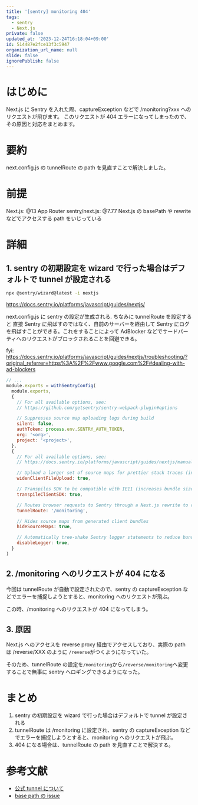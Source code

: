 ```yaml
---
title: '[sentry] monitoring 404'
tags:
  - sentry
  - Next.js
private: false
updated_at: '2023-12-24T16:18:04+09:00'
id: 514487e2fce13f3c5947
organization_url_name: null
slide: false
ignorePublish: false
---
```


# はじめに

Next.js に Sentry を入れた際、captureException などで /monitoring?xxx へのリクエストが飛びます。
このリクエストが 404 エラーになってしまったので、その原因と対応をまとめます。

# 要約

next.config.js の tunnelRoute の path を見直すことで解決しました。

# 前提

Next.js: @13 App Router
sentry/next.js: @7.77
Next.js の basePath や rewrite などでアクセスする path をいじっている

# 詳細

## 1. sentry の初期設定を wizard で行った場合はデフォルトで tunnel が設定される

```bash
npx @sentry/wizard@latest -i nextjs
```

https://docs.sentry.io/platforms/javascript/guides/nextjs/

next.config.js に sentry の設定が生成される.
ちなみに tunnelRoute を設定すると 直接 Sentry に飛ばすのではなく、自前のサーバーを経由して Sentry にログを飛ばすことができる。これをすることによって AdBlocker などでサードパーティへのリクエストがブロックされることを回避できる。

fyi: https://docs.sentry.io/platforms/javascript/guides/nextjs/troubleshooting/?original_referrer=https%3A%2F%2Fwww.google.com%2F#dealing-with-ad-blockers

```next.config.js
// ...
module.exports = withSentryConfig(
  module.exports,
  {
    // For all available options, see:
    // https://github.com/getsentry/sentry-webpack-plugin#options

    // Suppresses source map uploading logs during build
    silent: false,
    authToken: process.env.SENTRY_AUTH_TOKEN,
    org: '<org>',
    project: '<project>',
  },
  {
    // For all available options, see:
    // https://docs.sentry.io/platforms/javascript/guides/nextjs/manual-setup/

    // Upload a larger set of source maps for prettier stack traces (increases build time)
    widenClientFileUpload: true,

    // Transpiles SDK to be compatible with IE11 (increases bundle size)
    transpileClientSDK: true,

    // Routes browser requests to Sentry through a Next.js rewrite to circumvent ad-blockers (increases server load)
    tunnelRoute: '/monitoring',

    // Hides source maps from generated client bundles
    hideSourceMaps: true,

    // Automatically tree-shake Sentry logger statements to reduce bundle size
    disableLogger: true,
  }
)
```

## 2. /monitoring へのリクエストが 404 になる

今回は tunnelRoute が自動で設定されたので、sentry の captureException などでエラーを捕捉しようとすると、monitoring へのリクエストが飛ぶ。

この時、/monitoring へのリクエストが 404 になってしまう。

## 3. 原因

Next.js へのアクセスを reverse proxy 経由でアクセスしており、実際の path は /reverse/XXX のように `/reverse`がつくようになっていた。

そのため、tunnelRoute の設定を`/monitoring`から`/reverse/monitoring`へ変更することで無事に sentry へロギングできるようになった。

# まとめ

1. sentry の初期設定を wizard で行った場合はデフォルトで tunnel が設定される
2. tunnelRoute は /monitoring に設定され、sentry の captureException などでエラーを捕捉しようとすると、monitoring へのリクエストが飛ぶ。
3. 404 になる場合は、tunnelRoute の path を見直すことで解決する。

# 参考文献

- [公式 tunnel について](https://docs.sentry.io/platforms/javascript/guides/nextjs/manual-setup/)
- [base path の issue](https://github.com/getsentry/sentry-javascript/issues/8293)
